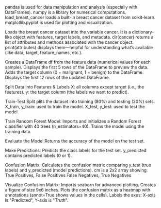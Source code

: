 pandas is used for data manipulation and analysis (especially with DataFrames).
numpy is a library for numerical computations.
load_breast_cancer loads a built-in breast cancer dataset from scikit-learn.
matplotlib.pyplot is used for plotting and visualization.

Loads the breast cancer dataset into the variable cancer. It is a dictionary-like object with features, target labels, and metadata.
dir(cancer) returns a list of attributes and methods associated with the cancer object.
print(attributes) displays them—helpful for understanding what’s available (like data, target, feature_names, etc.).

Creates a DataFrame df from the feature data (numerical values for each sample).
Displays the first 5 rows of the DataFrame to preview the data.
Adds the target column (0 = malignant, 1 = benign) to the DataFrame.
Displays the first 12 rows of the updated DataFrame.

Split Data into Features & Labels
X: all columns except target (i.e., the features).
y: the target column (the labels we want to predict).

Train-Test Split
plits the dataset into training (80%) and testing (20%) sets.
X_train, y_train: used to train the model.
X_test, y_test: used to test the model.

Train Random Forest Model:
Imports and initializes a Random Forest classifier with 40 trees (n_estimators=40).
Trains the model using the training data.

Evaluate the Model:Returns the accuracy of the model on the test set.

Make Predictions:
Predicts the class labels for the test set.
y_predicted contains predicted labels (0 or 1).

Confusion Matrix:
Calculates the confusion matrix comparing y_test (true labels) and y_predicted (model predictions).
cm is a 2x2 array showing:
True Positives, False Positives
False Negatives, True Negatives

Visualize Confusion Matrix:
Imports seaborn for advanced plotting.
Creates a figure of size 9x6 inches.
Plots the confusion matrix as a heatmap with annotations (annot=True shows values in the cells).
Labels the axes: X-axis is "Predicted", Y-axis is "Truth".

